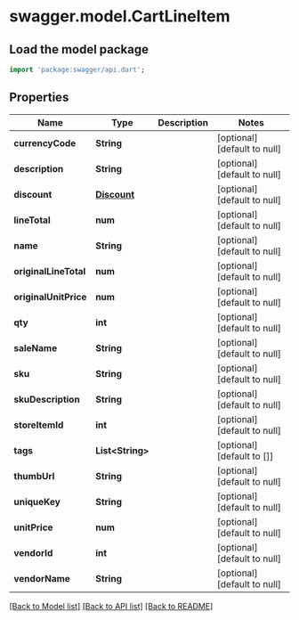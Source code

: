 # swagger.model.CartLineItem

## Load the model package
```dart
import 'package:swagger/api.dart';
```

## Properties
Name | Type | Description | Notes
------------ | ------------- | ------------- | -------------
**currencyCode** | **String** |  | [optional] [default to null]
**description** | **String** |  | [optional] [default to null]
**discount** | [**Discount**](Discount.md) |  | [optional] [default to null]
**lineTotal** | **num** |  | [optional] [default to null]
**name** | **String** |  | [optional] [default to null]
**originalLineTotal** | **num** |  | [optional] [default to null]
**originalUnitPrice** | **num** |  | [optional] [default to null]
**qty** | **int** |  | [optional] [default to null]
**saleName** | **String** |  | [optional] [default to null]
**sku** | **String** |  | [optional] [default to null]
**skuDescription** | **String** |  | [optional] [default to null]
**storeItemId** | **int** |  | [optional] [default to null]
**tags** | **List&lt;String&gt;** |  | [optional] [default to []]
**thumbUrl** | **String** |  | [optional] [default to null]
**uniqueKey** | **String** |  | [optional] [default to null]
**unitPrice** | **num** |  | [optional] [default to null]
**vendorId** | **int** |  | [optional] [default to null]
**vendorName** | **String** |  | [optional] [default to null]

[[Back to Model list]](../README.md#documentation-for-models) [[Back to API list]](../README.md#documentation-for-api-endpoints) [[Back to README]](../README.md)


